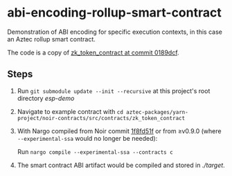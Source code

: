 # abi-encoding-rollup-smart-contract

Demonstration of ABI encoding for specific execution contexts, in this case an Aztec rollup smart contract.

The code is a copy of [zk_token_contract at commit 0189dcf](https://github.com/AztecProtocol/aztec-packages/tree/0189dcf976752b826839ea2d2504f736c891536b/yarn-project/noir-contracts/src/contracts/zk_token_contract).

## Steps

1. Run `git submodule update --init --recursive` at this project's root directory _esp-demo_

2. Navigate to example contract with `cd aztec-packages/yarn-project/noir-contracts/src/contracts/zk_token_contract`

3. With Nargo compiled from Noir commit [1f8fd51f](https://github.com/noir-lang/noir/commit/1f8fd51fb28b62e05f4b0c0829d446e43e8b85cc) or from ≥v0.9.0 (where `--experimental-ssa` would no longer be needed):

   Run `nargo compile --experimental-ssa --contracts c`

4. The smart contract ABI artifact would be compiled and stored in _./target_.
